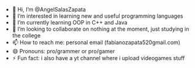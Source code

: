 - 👋 Hi, I’m @AngelSalasZapata
- 👀 I’m interested in learning new and useful programming languages
- 🌱 I’m currently learning OOP in C++ and Java
- 💞️ I’m looking to collaborate on nothing at the moment, just studying in the college
- 📫 How to reach me: personal email (fabianozapata520gmail.com)
- 😄 Pronouns: pro/grammer or pro/gamer
- ⚡ Fun fact: i also have a yt channel where i upload videogames stuff

<!---
AngelSalasZapata/AngelSalasZapata is a ✨ special ✨ repository because its `README.md` (this file) appears on your GitHub profile.
You can click the Preview link to take a look at your changes.
--->
